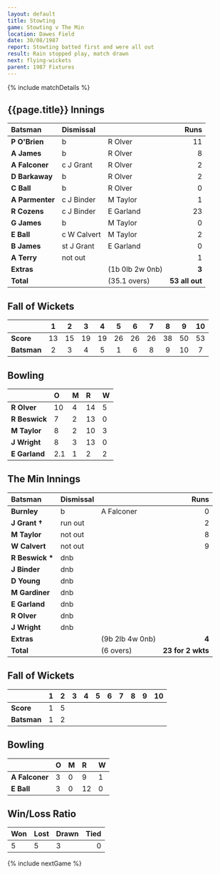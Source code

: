 ```yaml
---
layout: default
title: Stowting
game: Stowting v The Min
location: Dawes Field
date: 30/08/1987
report: Stowting batted first and were all out
result: Rain stopped play, match drawn
next: flying-wickets
parent: 1987 Fixtures
---
```


{% include matchDetails %}

## {{page.title}} Innings

| Batsman | Dismissal |  | Runs |
|:---|:---|---|---:|
| **P O'Brien** | b | R Olver | 11 | 
| **A James** | b | R Olver | 8 | 
| **A Falconer** | c J Grant | R Olver | 2 | 
| **D Barkaway** | b | R Olver | 2 | 
| **C Ball** | b | R Olver | 0 | 
| **A Parmenter** | c J Binder | M Taylor | 1 |
| **R Cozens** | c J Binder | E Garland | 23 | 
| **G James** | b | M Taylor | 0 |
| **E Ball** | c W Calvert | M Taylor | 2 | 
| **B James** | st J Grant | E Garland | 0 | 
| **A Terry** | not out |  | 1 |
| **Extras** | | (1b 0lb 2w 0nb) | **3** | 
| **Total** | | (35.1 overs) | **53 all out** | 

## Fall of Wickets

| | 1 | 2 | 3 | 4 | 5 | 6 | 7 | 8 | 9 | 10 |
|---|:---:|:---:|:---:|:---:|:---:|:---:|:---:|:---:|:---:|:---:|
| **Score** | 13 | 15 | 19 | 19 | 26 | 26 | 26 | 38 | 50 | 53 |
| **Batsman** | 2 | 3 | 4 | 5 | 1 | 6 | 8 | 9 | 10 | 7 |

## Bowling

| | O | M | R | W |
|---|:---|:---|:---|:---|
| **R Olver** | 10 | 4 | 14 | 5 | 
| **R Beswick** | 7 | 2 | 13 | 0 | 
| **M Taylor** | 8 | 2 | 10 | 3 | 
| **J Wright** | 8 | 3 | 13 | 0 | 
| **E Garland** | 2.1 | 1 | 2 | 2 |

## The Min Innings

| Batsman | Dismissal |  | Runs |
|:---|:---|---|---:|
| **Burnley** | b | A Falconer | 0 | 
| **J Grant &#8224;** | run out |  | 2 | 
| **M Taylor** | not out |   | 8 | 
| **W Calvert** | not out |   | 9 | 
| **R Beswick &#42;** | dnb |  |  | 
| **J Binder** | dnb |  |  |
| **D Young** | dnb |  |  |
| **M Gardiner** | dnb |  |  | 
| **E Garland** | dnb |  |  | 
| **R Olver** | dnb |  |  | 
| **J Wright** | dnb |  |  | 
| **Extras** | | (9b 2lb 4w 0nb) | **4** | 
| **Total** | | (6 overs) | **23 for 2 wkts** | 

## Fall of Wickets

| | 1 | 2 | 3 | 4 | 5 | 6 | 7 | 8 | 9 | 10 |
|---|:---:|:---:|:---:|:---:|:---:|:---:|:---:|:---:|:---:|:---:|
| **Score** | 1 | 5 |  |  |  |  |  |  |  |  | 
| **Batsman** | 1 | 2 |  |  |  |  |  |  |  |  | 

## Bowling

| | O | M | R | W |
|---|:---|:---|:---|:---|
| **A Falconer** | 3 | 0 | 9 | 1 | 
| **E Ball** | 3 | 0 | 12 | 0 | 

## Win/Loss Ratio

| Won | Lost | Drawn | Tied |
|:---|:---|:---|---:|
| 5 | 5 | 3 | 0 |

{% include nextGame %}